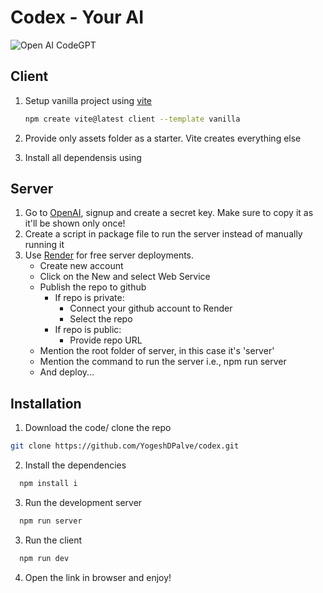 # Codex - Your AI

![Open AI CodeGPT](https://i.ibb.co/LS4DRhb/image-257.png)

## Client

1. Setup vanilla project using [vite](https://vitejs.dev/guide/)
    ```bash
    npm create vite@latest client --template vanilla
    ```
2. Provide only assets folder as a starter. Vite creates everything else

3. Install all dependensis using 

## Server

1. Go to [OpenAI](https://beta.openai.com/account/api-keys), signup and create a secret key. Make sure to copy it as it'll be shown only once!
3. Create a script in package file to run the server instead of manually running it
2. Use [Render](https://render.com/) for free server deployments. 
    - Create new account
    - Click on the New and select Web Service
    - Publish the repo to github
        - If repo is private:
            - Connect your github account to Render
            - Select the repo
        - If repo is public:
            - Provide repo URL 
    - Mention the root folder of server, in this case it's 'server'
    - Mention the command to run the server i.e., npm run server
    - And deploy...

## Installation

1. Download the code/ clone the repo

```bash
git clone https://github.com/YogeshDPalve/codex.git
```


2. Install the dependencies

```bash
  npm install i
```

3. Run the development server

```bash
  npm run server
```

3. Run the client

```bash
  npm run dev
```

4. Open the link in browser and enjoy!
